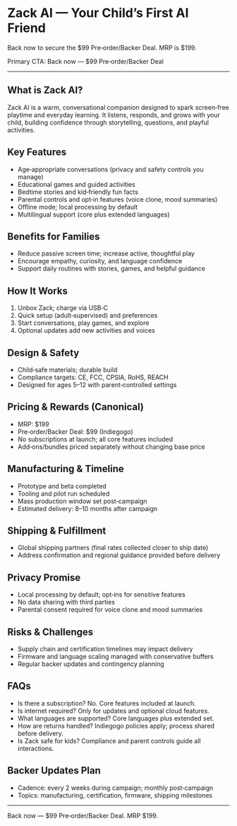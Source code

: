 # Zack AI — Your Child’s First AI Friend

Back now to secure the $99 Pre‑order/Backer Deal. MRP is $199.

Primary CTA: Back now — $99 Pre‑order/Backer Deal

---

## What is Zack AI?
Zack AI is a warm, conversational companion designed to spark screen‑free playtime and everyday learning. It listens, responds, and grows with your child, building confidence through storytelling, questions, and playful activities.

## Key Features
- Age‑appropriate conversations (privacy and safety controls you manage)
- Educational games and guided activities
- Bedtime stories and kid‑friendly fun facts
- Parental controls and opt‑in features (voice clone, mood summaries)
- Offline mode; local processing by default
- Multilingual support (core plus extended languages)

## Benefits for Families
- Reduce passive screen time; increase active, thoughtful play
- Encourage empathy, curiosity, and language confidence
- Support daily routines with stories, games, and helpful guidance

## How It Works
1. Unbox Zack; charge via USB‑C
2. Quick setup (adult‑supervised) and preferences
3. Start conversations, play games, and explore
4. Optional updates add new activities and voices

## Design & Safety
- Child‑safe materials; durable build
- Compliance targets: CE, FCC, CPSIA, RoHS, REACH
- Designed for ages 5–12 with parent‑controlled settings

## Pricing & Rewards (Canonical)
- MRP: $199
- Pre‑order/Backer Deal: $99 (Indiegogo)
- No subscriptions at launch; all core features included
- Add‑ons/bundles priced separately without changing base price

## Manufacturing & Timeline
- Prototype and beta completed
- Tooling and pilot run scheduled
- Mass production window set post‑campaign
- Estimated delivery: 8–10 months after campaign

## Shipping & Fulfillment
- Global shipping partners (final rates collected closer to ship date)
- Address confirmation and regional guidance provided before delivery

## Privacy Promise
- Local processing by default; opt‑ins for sensitive features
- No data sharing with third parties
- Parental consent required for voice clone and mood summaries

## Risks & Challenges
- Supply chain and certification timelines may impact delivery
- Firmware and language scaling managed with conservative buffers
- Regular backer updates and contingency planning

## FAQs
- Is there a subscription? No. Core features included at launch.
- Is internet required? Only for updates and optional cloud features.
- What languages are supported? Core languages plus extended set.
- How are returns handled? Indiegogo policies apply; process shared before delivery.
- Is Zack safe for kids? Compliance and parent controls guide all interactions.

## Backer Updates Plan
- Cadence: every 2 weeks during campaign; monthly post‑campaign
- Topics: manufacturing, certification, firmware, shipping milestones

---

Back now — $99 Pre‑order/Backer Deal. MRP $199.